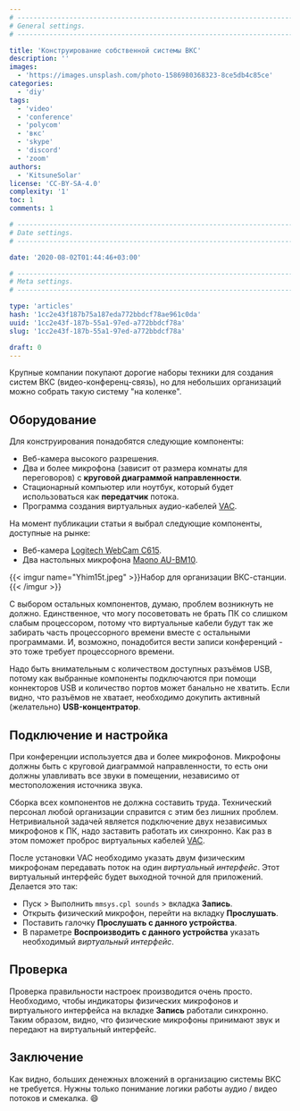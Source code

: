```yaml
---
# -------------------------------------------------------------------------------------------------------------------- #
# General settings.
# -------------------------------------------------------------------------------------------------------------------- #

title: 'Конструирование собственной системы ВКС'
description: ''
images:
  - 'https://images.unsplash.com/photo-1586980368323-8ce5db4c85ce'
categories:
  - 'diy'
tags:
  - 'video'
  - 'conference'
  - 'polycom'
  - 'вкс'
  - 'skype'
  - 'discord'
  - 'zoom'
authors:
  - 'KitsuneSolar'
license: 'CC-BY-SA-4.0'
complexity: '1'
toc: 1
comments: 1

# -------------------------------------------------------------------------------------------------------------------- #
# Date settings.
# -------------------------------------------------------------------------------------------------------------------- #

date: '2020-08-02T01:44:46+03:00'

# -------------------------------------------------------------------------------------------------------------------- #
# Meta settings.
# -------------------------------------------------------------------------------------------------------------------- #

type: 'articles'
hash: '1cc2e43f187b75a187eda772bbdcf78ae961c0da'
uuid: '1cc2e43f-187b-55a1-97ed-a772bbdcf78a'
slug: '1cc2e43f-187b-55a1-97ed-a772bbdcf78a'

draft: 0
---
```


Крупные компании покупают дорогие наборы техники для создания систем ВКС (видео-конференц-связь), но для небольших организаций можно собрать такую систему "на коленке".

<!--more-->

## Оборудование

Для конструирования понадобятся следующие компоненты:

- Веб-камера высокого разрешения.
- Два и более микрофона (зависит от размера комнаты для переговоров) с **круговой диаграммой направленности**.
- Стационарный компьютер или ноутбук, который будет использоваться как **передатчик** потока.
- Программа создания виртуальных аудио-кабелей [VAC](https://vac.muzychenko.net/).

На момент публикации статьи я выбрал следующие компоненты, доступные на рынке:

- Веб-камера [Logitech WebCam C615](https://www.logitech.com/en-us/product/hd-webcam-c615).
- Два настольных микрофона [Maono AU-BM10](https://www.maono.com/products/usb-microphone-bm10/).

{{< imgur name="Yhim15t.jpeg" >}}Набор для организации ВКС-станции.{{< /imgur >}}

С выбором остальных компонентов, думаю, проблем возникнуть не должно. Единственное, что могу посоветовать не брать ПК со слишком слабым процессором, потому что виртуальные кабели будут так же забирать часть процессорного времени вместе с остальными программами. И, возможно, понадобится вести записи конференций - это тоже требует процессорного времени.

Надо быть внимательным с количеством доступных разъёмов USB, потому как выбранные компоненты подключаются при помощи коннекторов USB и количество портов может банально не хватить. Если видно, что разъёмов не хватает, необходимо докупить активный (желательно) **USB-концентратор**.

## Подключение и настройка

При конференции используется два и более микрофонов. Микрофоны должны быть с круговой диаграммой направленности, то есть они должны улавливать все звуки в помещении, независимо от местоположения источника звука.

Сборка всех компонентов не должна составить труда. Технический персонал любой организации справится с этим без лишних проблем. Нетривиальной задачей является подключение двух независимых микрофонов к ПК, надо заставить работать их синхронно. Как раз в этом поможет проброс виртуальных кабелей [VAC](https://vac.muzychenko.net/).

После установки VAC необходимо указать двум физическим микрофонам передавать поток на один *виртуальный интерфейс*. Этот виртуальный интерфейс будет выходной точной для приложений. Делается это так:

- Пуск > Выполнить `mmsys.cpl sounds` > вкладка **Запись**.
- Открыть физический микрофон, перейти на вкладку **Прослушать**.
- Поставить галочку **Прослушать с данного устройства**.
- В параметре **Воспроизводить с данного устройства** указать необходимый *виртуальный интерфейс*.

## Проверка

Проверка правильности настроек производится очень просто. Необходимо, чтобы индикаторы физических микрофонов и виртуального интерфейса на вкладке **Запись** работали синхронно. Таким образом, видно, что физические микрофоны принимают звук и передают на виртуальный интерфейс.

## Заключение

Как видно, больших денежных вложений в организацию системы ВКС не требуется. Нужны только понимание логики работы аудио / видео потоков и смекалка. :smile:
